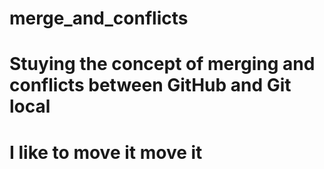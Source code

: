 # merge_and_conflicts

# Stuying the concept of merging and conflicts between GitHub and Git local
# I like to move it move it
